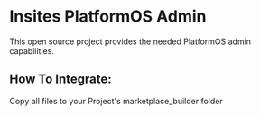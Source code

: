 # Insites PlatformOS Admin

This open source project provides the needed PlatformOS admin capabilities. 

## How To Integrate:
Copy all files to your Project's marketplace_builder folder
